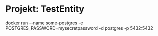 # Projekt: TestEntity

docker run --name some-postgres -e POSTGRES_PASSWORD=mysecretpassword -d postgres -p 5432:5432
